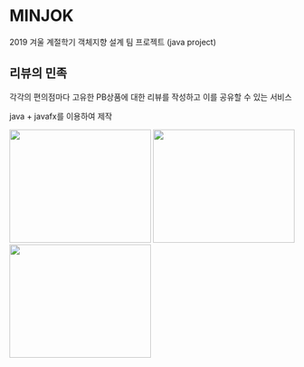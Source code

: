 # MINJOK
2019 겨울 계절학기 객체지향 설계 팀 프로젝트  (java project)

리뷰의 민족
---
각각의 편의점마다 고유한 PB상품에 대한 리뷰를 작성하고 이를 공유할 수 있는 서비스

java + javafx를 이용하여 제작

<div>
<img src="https://user-images.githubusercontent.com/52505739/87650876-4c248780-c78d-11ea-8196-450a2ec0837d.PNG" width=250 height=200></img>
<img src="https://user-images.githubusercontent.com/52505739/87650878-4d55b480-c78d-11ea-8157-14c9809a8fc4.PNG" width=250 height=200></img>
<img src="https://user-images.githubusercontent.com/52505739/87650880-4d55b480-c78d-11ea-9ed0-0b1a2d6f509d.PNG" width=250 height=200></img>
</div>

